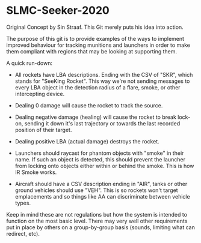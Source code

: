 # SLMC-Seeker-2020
Original Concept by Sin Straaf. This Git merely puts his idea into action.

The purpose of this git is to provide examples of the ways to implement improved behaviour for tracking munitions and launchers in order to make them compliant with regions that may be looking at supporting them.

A quick run-down:

- All rockets have LBA descriptions. Ending with the CSV of "SKR", which stands for "SeeKing Rocket". This way we're not sending messages to every LBA object in the detection radius of a flare, smoke, or other intercepting device.

- Dealing 0 damage will cause the rocket to track the source.

- Dealing negative damage (healing) will cause the rocket to break lock-on, sending it down it's last trajectory or towards the last recorded position of their target.

- Dealing positive LBA (actual damage) destroys the rocket.

- Launchers should raycast for phantom objects with "smoke" in their name. If such an object is detected, this should prevent the launcher from locking onto objects either within or behind the smoke. This is how IR Smoke works.

- Aircraft should have a CSV description ending in "AIR", tanks or other ground vehicles should use "VEH". This is so rockets won't target emplacements and so things like AA can discriminate between vehicle types.

Keep in mind these are not regulations but how the system is intended to function on the most basic level. There may very well other requirements put in place by others on a group-by-group basis (sounds, limiting what can redirect, etc).
